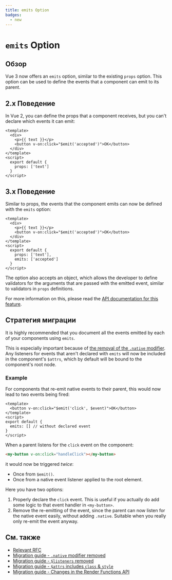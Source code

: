 ```yaml
---
title: emits Option
badges:
  - new
---
```


# `emits` Option <MigrationBadges :badges="$frontmatter.badges" />

## Обзор

Vue 3 now offers an `emits` option, similar to the existing `props` option. This option can be used to define the events that a component can emit to its parent.

## 2.x Поведение

In Vue 2, you can define the props that a component receives, but you can't declare which events it can emit:

```vue
<template>
  <div>
    <p>{{ text }}</p>
    <button v-on:click="$emit('accepted')">OK</button>
  </div>
</template>
<script>
  export default {
    props: ['text']
  }
</script>
```

## 3.x Поведение

Similar to props, the events that the component emits can now be defined with the `emits` option:

```vue
<template>
  <div>
    <p>{{ text }}</p>
    <button v-on:click="$emit('accepted')">OK</button>
  </div>
</template>
<script>
  export default {
    props: ['text'],
    emits: ['accepted']
  }
</script>
```

The option also accepts an object, which allows the developer to define validators for the arguments that are passed with the emitted event, similar to validators in `props` definitions.

For more information on this, please read the [API documentation for this feature](https://vuejs.org/api/options-state.html#emits).

## Стратегия миграции

It is highly recommended that you document all the events emitted by each of your components using `emits`.

This is especially important because of [the removal of the `.native` modifier](./v-on-native-modifier-removed.md). Any listeners for events that aren't declared with `emits` will now be included in the component's `$attrs`, which by default will be bound to the component's root node.

### Example

For components that re-emit native events to their parent, this would now lead to two events being fired:

```vue
<template>
  <button v-on:click="$emit('click', $event)">OK</button>
</template>
<script>
export default {
  emits: [] // without declared event
}
</script>
```

When a parent listens for the `click` event on the component:

```html
<my-button v-on:click="handleClick"></my-button>
```

it would now be triggered _twice_:

- Once from `$emit()`.
- Once from a native event listener applied to the root element.

Here you have two options:

1. Properly declare the `click` event. This is useful if you actually do add some logic to that event handler in `<my-button>`.
2. Remove the re-emitting of the event, since the parent can now listen for the native event easily, without adding `.native`. Suitable when you really only re-emit the event anyway.

## См. также

- [Relevant RFC](https://github.com/vuejs/rfcs/blob/master/active-rfcs/0030-emits-option.md)
- [Migration guide - `.native` modifier removed](./v-on-native-modifier-removed.md)
- [Migration guide - `$listeners` removed](./listeners-removed.md)
- [Migration guide - `$attrs` includes `class` & `style`](./attrs-includes-class-style.md)
- [Migration guide - Changes in the Render Functions API](./render-function-api.md)
